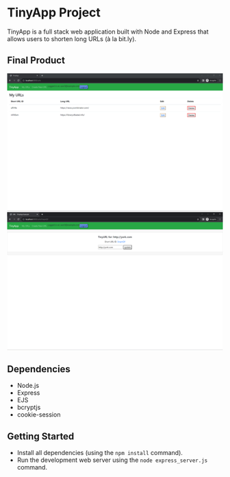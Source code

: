 # TinyApp Project

TinyApp is a full stack web application built with Node and Express that allows users to shorten long URLs (à la bit.ly).

## Final Product

!["The main page listing short urls with thier long url"](./docs/main.png)
!["The creation page for short urls"](./docs/newUrl.png)

## Dependencies

- Node.js
- Express
- EJS
- bcryptjs
- cookie-session

## Getting Started

- Install all dependencies (using the `npm install` command).
- Run the development web server using the `node express_server.js` command.